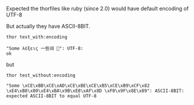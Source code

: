 Expected the thorfiles like ruby (since 2.0) would have default encoding of UTF-8

But actually they have ASCII-8BIT.

`thor test_with:encoding`

    "Some λέξεις 一些词 🎉": UTF-8:
    ok


but 

`thor test_without:encoding`

    "Some \xCE\xBB\xCE\xAD\xCE\xBE\xCE\xB5\xCE\xB9\xCF\x82 \xE4\xB8\x80\xE4\xBA\x9B\xE8\xAF\x8D \xF0\x9F\x8E\x89": ASCII-8BIT:
    expected ASCII-8BIT to equal UTF-8

